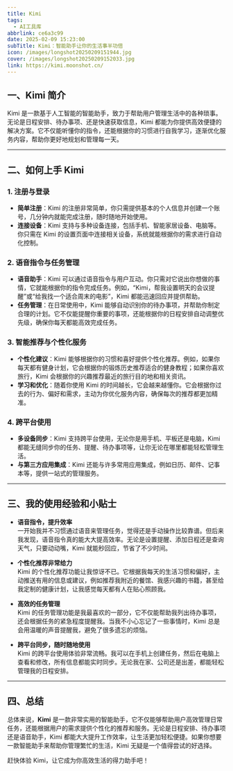 ```yaml
---
title: Kimi
tags:
  - AI工具库
abbrlink: ce6a3c99
date: 2025-02-09 15:23:00
subTitle: Kimi：智能助手让你的生活事半功倍
icon: /images/longshot20250209151944.jpg
cover: /images/longshot20250209152033.jpg
link: https://kimi.moonshot.cn/
---
```



## 一、Kimi 简介

Kimi 是一款基于人工智能的智能助手，致力于帮助用户管理生活中的各种琐事。无论是日程安排、待办事项、还是快速获取信息，Kimi 都能为你提供高效便捷的解决方案。它不仅能听懂你的指令，还能根据你的习惯进行自我学习，逐渐优化服务内容，帮助你更好地规划和管理每一天。

---

## 二、如何上手 Kimi

### 1. 注册与登录

- **简单注册**：Kimi 的注册非常简单，你只需提供基本的个人信息并创建一个账号，几分钟内就能完成注册，随时随地开始使用。
- **连接设备**：Kimi 支持与多种设备连接，包括手机、智能家居设备、电脑等。你只需在 Kimi 的设置页面中连接相关设备，系统就能根据你的需求进行自动化控制。

### 2. 语音指令与任务管理

- **语音助手**：Kimi 可以通过语音指令与用户互动。你只需对它说出你想做的事情，它就能根据你的指令完成任务。例如，“Kimi，帮我设置明天的会议提醒”或“给我找一个适合周末的电影”，Kimi 都能迅速回应并提供帮助。
- **任务管理**：在日常使用中，Kimi 能够自动识别你的待办事项，并帮助你制定合理的计划。它不仅能提醒你重要的事项，还能根据你的日程安排自动调整优先级，确保你每天都能高效完成任务。

### 3. 智能推荐与个性化服务

- **个性化建议**：Kimi 能够根据你的习惯和喜好提供个性化推荐。例如，如果你每天都有健身计划，它会根据你的锻炼历史推荐适合的健身教程；如果你喜欢旅行，Kimi 会根据你的兴趣推荐最近的旅行目的地和相关资讯。
- **学习和优化**：随着你使用 Kimi 的时间越长，它会越来越懂你。它会根据你过去的行为、偏好和需求，主动为你优化服务内容，确保每次的推荐都更加精准。

### 4. 跨平台使用

- **多设备同步**：Kimi 支持跨平台使用，无论你是用手机、平板还是电脑，Kimi 都能无缝同步你的任务、提醒、待办事项等，让你无论在哪里都能轻松管理生活。
- **与第三方应用集成**：Kimi 还能与许多常用应用集成，例如日历、邮件、记事本等，提供一站式的管理服务。

---

## 三、我的使用经验和小贴士

- **语音指令，提升效率**  
  一开始我并不习惯通过语音来管理任务，觉得还是手动操作比较靠谱。但后来我发现，语音指令真的能大大提高效率。无论是设置提醒、添加日程还是查询天气，只要动动嘴，Kimi 就能秒回应，节省了不少时间。

- **个性化推荐非常给力**  
  Kimi 的个性化推荐功能让我惊讶不已。它根据我每天的生活习惯和偏好，主动推送有用的信息或建议，例如推荐我附近的餐馆、我感兴趣的书籍，甚至给我定制的健康计划，让我感觉每天都有人在贴心照顾我。

- **高效的任务管理**  
  Kimi 的任务管理功能是我最喜欢的一部分，它不仅能帮助我列出待办事项，还会根据任务的紧急程度提醒我。当我不小心忘记了一些事情时，Kimi 总是会用温暖的声音提醒我，避免了很多遗忘的烦恼。

- **跨平台同步，随时随地使用**  
  Kimi 的跨平台使用体验非常流畅。我可以在手机上创建任务，然后在电脑上查看和修改，所有信息都能实时同步。无论我在家、公司还是出差，都能轻松管理我的日程安排。

---

## 四、总结

总体来说，**Kimi** 是一款非常实用的智能助手，它不仅能够帮助用户高效管理日常任务，还能根据用户的需求提供个性化的推荐和服务。无论是日程安排、待办事项还是语音助手，Kimi 都能大大提升工作效率，让生活更加轻松便捷。如果你想要一款智能助手来帮助你管理繁忙的生活，Kimi 无疑是一个值得尝试的好选择。

赶快体验 Kimi，让它成为你高效生活的得力助手吧！
